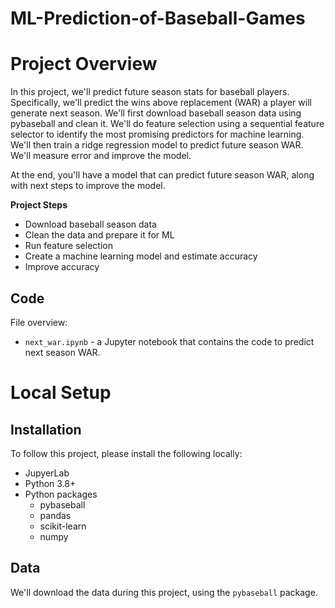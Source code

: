 # ML-Prediction-of-Baseball-Games

# Project Overview

In this project, we'll predict future season stats for baseball players.  Specifically, we'll predict the wins above replacement (WAR) a player will generate next season.  We'll first download baseball season data using pybaseball and clean it.  We'll do feature selection using a sequential feature selector to identify the most promising predictors for machine learning.  We'll then train a ridge regression model to predict future season WAR.  We'll measure error and improve the model.

At the end, you'll have a model that can predict future season WAR, along with next steps to improve the model.

**Project Steps**

* Download baseball season data
* Clean the data and prepare it for ML
* Run feature selection
* Create a machine learning model and estimate accuracy
* Improve accuracy

## Code



File overview:

* `next_war.ipynb` - a Jupyter notebook that contains the code to predict next season WAR.

# Local Setup

## Installation

To follow this project, please install the following locally:

* JupyerLab
* Python 3.8+
* Python packages
    * pybaseball
    * pandas
    * scikit-learn
    * numpy

## Data

We'll download the data during this project, using the `pybaseball` package.
